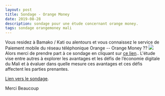 ```yaml
---
layout: post
title: Sondage - Orange Money
date: 2019-08-28
description: sondage pour une étude concernant orange money.
tags: sondage orangemoney mali
---
```

Vous residez à Bamako / Kati ou alentours et vous connaissez le service de Paiement mobile du réseau téléphonique Orange -- Orange Money ??
![](https://github.com/mkantem/mkantem.github.io/tree/master/img/orangem.png) 
Alors merci de prendre part à ce sondage en cliquant sur [ce lien](https://docs.google.com/forms/d/e/1FAIpQLSeFXW_QUR9FKW65OdAR1UjUt-lX5eLrjM4S7wClnSghQ-APBQ/viewform?vc=0&c=0&w=1&fbclid=IwAR2ltEOhjCRHGqS2GA-IDlxoq0kjVv_ZEx1QMNBUXWR17MJbEpsDmEvyioc).. L'étude vise entre autres à explorer les avantages
et les défis de l’économie digitale du Mali et à évaluer dans quelle mesure ces avantages et ces défis affectent les parties prenantes.

[Lien vers le sondage](https://docs.google.com/forms/d/e/1FAIpQLSeFXW_QUR9FKW65OdAR1UjUt-lX5eLrjM4S7wClnSghQ-APBQ/viewform?vc=0&c=0&w=1&fbclid=IwAR2ltEOhjCRHGqS2GA-IDlxoq0kjVv_ZEx1QMNBUXWR17MJbEpsDmEvyioc).

Merci Beaucoup
